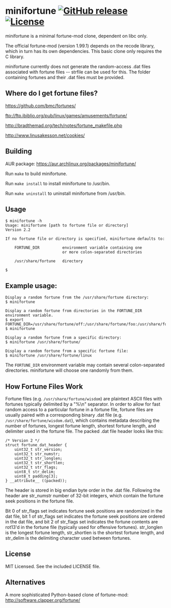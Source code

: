 # minifortune [![GitHub release](https://img.shields.io/github/release/vsergeev/minifortune.svg?maxAge=7200)](https://github.com/vsergeev/minifortune) [![License](https://img.shields.io/badge/license-MIT-blue.svg)](https://github.com/vsergeev/minifortune/blob/master/LICENSE)

minifortune is a minimal fortune-mod clone, dependent on libc only.

The official fortune-mod (version 1.99.1) depends on the recode library, which in turn has its own dependencies. This basic clone only requires the C library.

minifortune currently does not generate the random-access .dat files associated with fortune files -- strfile can be used for this. The folder containing fortunes and their .dat files must be provided.

## Where do I get fortune files?

<https://github.com/bmc/fortunes/>

<ftp://ftp.ibiblio.org/pub/linux/games/amusements/fortune/>

<http://bradthemad.org/tech/notes/fortune_makefile.php>

<http://www.linusakesson.net/cookies/>

## Building

AUR package: <https://aur.archlinux.org/packages/minifortune/>

Run `make` to build minifortune.

Run `make install` to install minifortune to /usr/bin.

Run `make uninstall` to uninstall minifortune from /usr/bin.

## Usage

    $ minifortune -h
    Usage: minifortune [path to fortune file or directory]
    Version 2.2
    
    If no fortune file or directory is specified, minifortune defaults to:
    
        FORTUNE_DIR          environment variable containing one
                             or more colon-separated directories
    
        /usr/share/fortune   directory
    
    $


## Example usage:

    Display a random fortune from the /usr/share/fortune directory:
    $ minifortune

    Display a random fortune from directories in the FORTUNE_DIR environment variable.
    $ export FORTUNE_DIR=/usr/share/fortune/off:/usr/share/fortune/foo:/usr/share/fortune
    $ minifortune

    Display a random fortune from a specific directory:
    $ minifortune /usr/share/fortune/

    Display a random fortune from a specific fortune file:
    $ minifortune /usr/share/fortune/linux

The `FORTUNE_DIR` environment variable may contain several colon-separated directories.  minifortune will choose one randomly from them.

## How Fortune Files Work

Fortune files (e.g. `/usr/share/fortune/wisdom`) are plaintext ASCII files with fortunes typically delimited by a "%\n" separator. In order to allow for fast random access to a particular fortune in a fortune file, fortune files are usually paired with a corresponding binary .dat file (e.g.  `/usr/share/fortune/wisdom.dat`), which contains metadata describing the number of fortunes, longest fortune length, shortest fortune length, and delimiter used in the fortune file. The packed .dat file header looks like this:

    /* Version 2 */
    struct fortune_dat_header {
        uint32_t str_version;
        uint32_t str_numstr;
        uint32_t str_longlen;
        uint32_t str_shortlen;
        uint32_t str_flags;
        uint8_t str_delim;
        uint8_t padding[3];
    } __attribute__ ((packed));

The header is stored in big endian byte order in the .dat file. Following the header are str_numstr number of 32-bit integers, which contain the fortune seek positions in the fortune file.

Bit 0 of str_flags set indicates fortune seek positions are randomized in the dat file, bit 1 of str_flags set indicates the fortune seek positions are ordered in the dat file, and bit 2 of str_flags set indicates the fortune contents are rot13'd in the fortune file (typically used for offensive fortunes). str_longlen is the longest fortune length, str_shortlen is the shortest fortune length, and str_delim is the delimiting character used between fortunes.

## License

MIT Licensed. See the included LICENSE file.

## Alternatives

A more sophisticated Python-based clone of fortune-mod: http://software.clapper.org/fortune/

